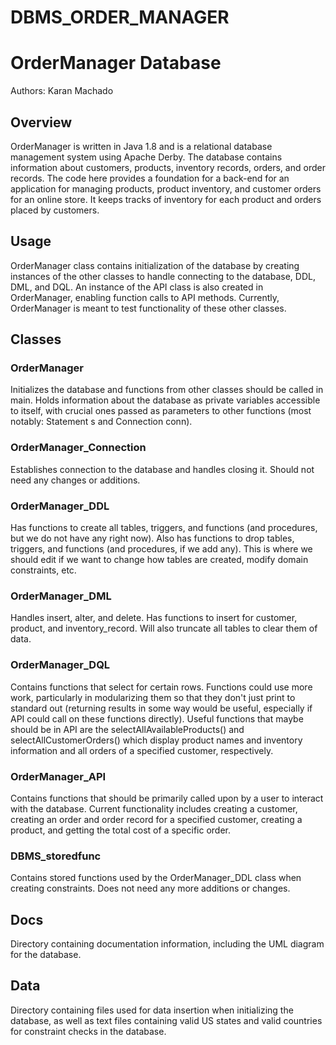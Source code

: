 # DBMS_ORDER_MANAGER


# OrderManager Database
Authors: Karan Machado 

## Overview
OrderManager is written in Java 1.8 and is a relational database management system using Apache Derby. The database contains information about customers, products, inventory records, orders, and order records. The code here provides a foundation for a back-end for an application for managing products, product inventory, and customer orders for an online store. It keeps tracks of inventory for each product and orders placed by customers.  

## Usage
OrderManager class contains initialization of the database by creating instances of the other classes to handle connecting to the database, DDL, DML, and DQL. An instance of the API class is also created in OrderManager, enabling function calls to API methods. Currently, OrderManager is meant to test functionality of these other classes. 

## Classes

### OrderManager
Initializes the database and functions from other classes should be called in main. 
Holds information about the database as private variables accessible to itself, with crucial 
ones passed as parameters to other functions (most notably: Statement s and Connection conn).

### OrderManager_Connection
Establishes connection to the database and handles closing it. Should not need any changes or additions.

### OrderManager_DDL
Has functions to create all tables, triggers, and functions (and procedures, but we do not have any right now).
Also has functions to drop tables, triggers, and functions (and procedures, if we add any).
This is where we should edit if we want to change how tables are created, modify domain constraints, etc.

### OrderManager_DML
Handles insert, alter, and delete. Has functions to insert for customer, product, and inventory_record. 
Will also truncate all tables to clear them of data.

### OrderManager_DQL
Contains functions that select for certain rows. Functions could use more work, particularly in modularizing them so that they don't just print to standard out (returning results in some way would be useful, especially if API could call on these functions directly). Useful functions that maybe should be in API are the selectAllAvailableProducts() and selectAllCustomerOrders() which display product names and inventory information and all orders of a specified customer, respectively. 

### OrderManager_API
Contains functions that should be primarily called upon by a user to interact with the database. Current functionality includes creating a customer, creating an order and order record for a specified customer, creating a product, and getting the total cost of a specific order.


### DBMS_storedfunc
Contains stored functions used by the OrderManager_DDL class when creating constraints. Does not need any more additions or changes.

## Docs
Directory containing documentation information, including the UML diagram for the database.

## Data
Directory containing files used for data insertion when initializing the database, as well as text files containing valid US states and valid countries for constraint checks in the database.
